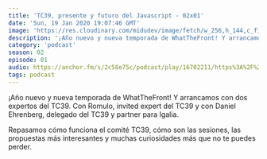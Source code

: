```yaml
---
title: 'TC39, presente y futuro del Javascript - 02x01'
date: 'Sun, 19 Jan 2020 19:07:46 GMT'
image: 'https://res.cloudinary.com/midudev/image/fetch/w_256,h_144,c_fill,f_auto/https://d3t3ozftmdmh3i.cloudfront.net/staging/podcast_uploaded_episode/7340239/6b36e3b0f10362db.jpeg'
description: '¡Año nuevo y nueva temporada de WhatTheFront! Y arrancamos con dos expertos del TC39. Con Romulo, invited expert del TC39 y con Daniel Ehrenberg, delegado del TC39 y partner para I'
category: 'podcast'
season: 02
episode: 01
audio: https://anchor.fm/s/2c58e75c/podcast/play/16702211/https%3A%2F%2Fd3ctxlq1ktw2nl.cloudfront.net%2Fstaging%2F2020-6-17%2F90903088-44100-2-3578466b7daa5a90.mp3
tags: podcast
---
```


¡Año nuevo y nueva temporada de WhatTheFront! Y arrancamos con dos expertos del TC39. Con Romulo, invited expert del TC39 y con Daniel Ehrenberg, delegado del TC39 y partner para Igalia.

Repasamos cómo funciona el comité TC39, cómo son las sesiones, las propuestas más interesantes y muchas curiosidades más que no te puedes perder.

